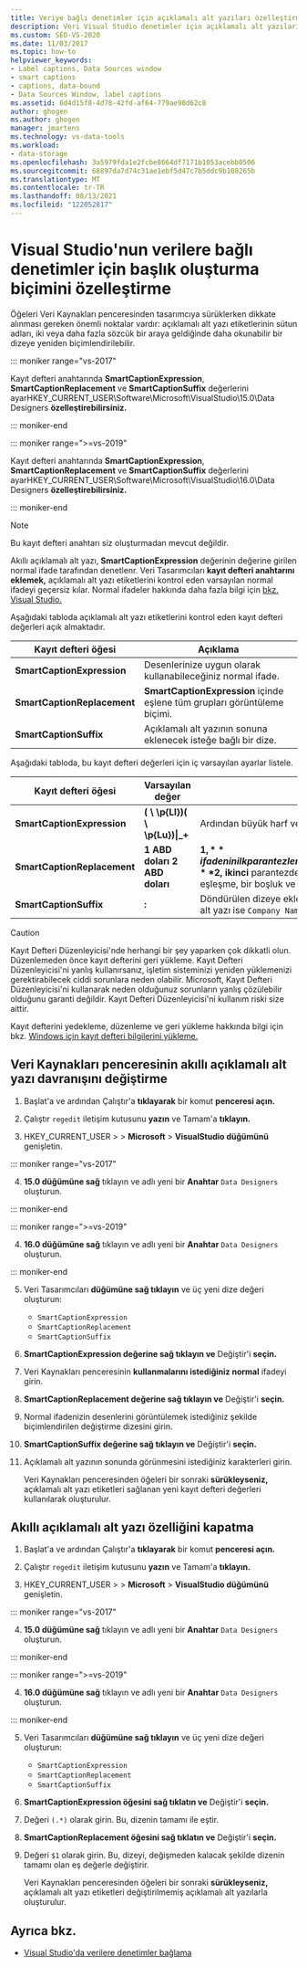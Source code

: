 ```yaml
---
title: Veriye bağlı denetimler için açıklamalı alt yazıları özelleştirme
description: Veri Visual Studio denetimler için açıklamalı alt yazıların nasıl oluşturduğunı özelleştirin. Veri Kaynakları penceresinin akıllı açıklamalı alt yazı davranışını değiştirme. Akıllı açıklamalı alt yazıyı kapatın.
ms.custom: SEO-VS-2020
ms.date: 11/03/2017
ms.topic: how-to
helpviewer_keywords:
- Label captions, Data Sources window
- smart captions
- captions, data-bound
- Data Sources Window, label captions
ms.assetid: 6d4d15f8-4d78-42fd-af64-779ae98d62c8
author: ghogen
ms.author: ghogen
manager: jmartens
ms.technology: vs-data-tools
ms.workload:
- data-storage
ms.openlocfilehash: 3a5979fda1e2fcbe8664df7171b1053acebb0506
ms.sourcegitcommit: 68897da7d74c31ae1ebf5d47c7b5ddc9b108265b
ms.translationtype: MT
ms.contentlocale: tr-TR
ms.lasthandoff: 08/13/2021
ms.locfileid: "122052817"
---
```

# <a name="customize-how-visual-studio-creates-captions-for-data-bound-controls"></a>Visual Studio'nun verilere bağlı denetimler için başlık oluşturma biçimini özelleştirme

Öğeleri Veri Kaynakları [](add-new-data-sources.md#data-sources-window) penceresinden tasarımcıya sürüklerken dikkate alınması gereken önemli noktalar vardır: açıklamalı alt yazı etiketlerinin sütun adları, iki veya daha fazla sözcük bir araya geldiğinde daha okunabilir bir dizeye yeniden biçimlendirilebilir.

::: moniker range="vs-2017"

Kayıt defteri anahtarında **SmartCaptionExpression**, **SmartCaptionReplacement** ve **SmartCaptionSuffix** değerlerini ayarHKEY_CURRENT_USER\Software\Microsoft\VisualStudio\15.0\Data Designers **özelleştirebilirsiniz.**

::: moniker-end

::: moniker range=">=vs-2019"

Kayıt defteri anahtarında **SmartCaptionExpression**, **SmartCaptionReplacement** ve **SmartCaptionSuffix** değerlerini ayarHKEY_CURRENT_USER\Software\Microsoft\VisualStudio\16.0\Data Designers **özelleştirebilirsiniz.**

::: moniker-end

> [!NOTE]
> Bu kayıt defteri anahtarı siz oluşturmadan mevcut değildir.

Akıllı açıklamalı alt yazı, **SmartCaptionExpression** değerinin değerine girilen normal ifade tarafından denetlenr. Veri Tasarımcıları **kayıt defteri anahtarını eklemek,** açıklamalı alt yazı etiketlerini kontrol eden varsayılan normal ifadeyi geçersiz kılar. Normal ifadeler hakkında daha fazla bilgi için [bkz. Visual Studio.](../ide/using-regular-expressions-in-visual-studio.md)

Aşağıdaki tabloda açıklamalı alt yazı etiketlerini kontrol eden kayıt defteri değerleri açık almaktadır.

|Kayıt defteri öğesi|Açıklama|
|-------------------|-----------------|
|**SmartCaptionExpression**|Desenlerinize uygun olarak kullanabileceğiniz normal ifade.|
|**SmartCaptionReplacement**|**SmartCaptionExpression** içinde eşlene tüm grupları görüntüleme biçimi.|
|**SmartCaptionSuffix**|Açıklamalı alt yazının sonuna eklenecek isteğe bağlı bir dize.|

Aşağıdaki tabloda, bu kayıt defteri değerleri için iç varsayılan ayarlar listele.

|Kayıt defteri öğesi|Varsayılan değer|Açıklama|
|-------------------|-------------------|-----------------|
|**SmartCaptionExpression**|**( \\ \p{Ll})( \\ \p{Lu})&#124;_+**|Ardından büyük harf veya alt çizgi gelen bir küçük harf karakteriyle eşler.|
|**SmartCaptionReplacement**|**1 ABD doları 2 ABD doları**|**$1,** ifadenin ilk parantezlerinde eş değere sahip tüm karakterleri temsil eder ve **$2, ikinci** parantezde eşlene tüm karakterleri temsil eder. Değiştirme ilk eşleşme, bir boşluk ve ardından ikinci eşleşmedir.|
|**SmartCaptionSuffix**|**:**|Döndürülen dizeye eklenen bir karakteri temsil eder. Örneğin açıklamalı alt yazı ise `Company Name` soneki bunu yapar `Company Name:`|

> [!CAUTION]
> Kayıt Defteri Düzenleyicisi'nde herhangi bir şey yaparken çok dikkatli olun. Düzenlemeden önce kayıt defterini geri yükleme. Kayıt Defteri Düzenleyicisi'ni yanlış kullanırsanız, işletim sisteminizi yeniden yüklemenizi gerektirabilecek ciddi sorunlara neden olabilir. Microsoft, Kayıt Defteri Düzenleyicisi'ni kullanarak neden olduğunuz sorunların yanlış çözülebilir olduğunu garanti değildir. Kayıt Defteri Düzenleyicisi'ni kullanım riski size aittir.
>
> Kayıt defterini yedekleme, düzenleme ve geri yükleme hakkında bilgi için bkz. [Windows için kayıt defteri bilgilerini yükleme.](https://support.microsoft.com/help/256986/windows-registry-information-for-advanced-users)

## <a name="modify-the-smart-captioning-behavior-of-the-data-sources-window"></a>Veri Kaynakları penceresinin akıllı açıklamalı alt yazı davranışını değiştirme

1. Başlat'a ve ardından Çalıştır'a **tıklayarak** bir komut **penceresi açın.**

2. Çalıştır `regedit` iletişim kutusunu **yazın** ve Tamam'a **tıklayın.**

3. HKEY_CURRENT_USER   >    >  **Microsoft**  >  **VisualStudio düğümünü** genişletin.

::: moniker range="vs-2017"

4. **15.0 düğümüne sağ** tıklayın ve adlı yeni bir **Anahtar** `Data Designers` oluşturun.

::: moniker-end

::: moniker range=">=vs-2019"

4. **16.0 düğümüne sağ** tıklayın ve adlı yeni bir **Anahtar** `Data Designers` oluşturun.

::: moniker-end

5. Veri Tasarımcıları **düğümüne sağ tıklayın** ve üç yeni dize değeri oluşturun:

    - `SmartCaptionExpression`
    - `SmartCaptionReplacement`
    - `SmartCaptionSuffix`

6. **SmartCaptionExpression değerine sağ tıklayın ve** Değiştir'i **seçin.**

7. Veri Kaynakları penceresinin **kullanmalarını istediğiniz normal** ifadeyi girin.

8. **SmartCaptionReplacement değerine sağ tıklayın ve** Değiştir'i **seçin.**

9. Normal ifadenizin desenlerini görüntülemek istediğiniz şekilde biçimlendirilen değiştirme dizesini girin.

10. **SmartCaptionSuffix değerine sağ tıklayın ve** Değiştir'i **seçin.**

11. Açıklamalı alt yazının sonunda görünmesini istediğiniz karakterleri girin.

    Veri Kaynakları penceresinden öğeleri bir sonraki **sürükleyseniz,** açıklamalı alt yazı etiketleri sağlanan yeni kayıt defteri değerleri kullanılarak oluşturulur.

## <a name="turn-off-the-smart-captioning-feature"></a>Akıllı açıklamalı alt yazı özelliğini kapatma

1. Başlat'a ve ardından Çalıştır'a **tıklayarak** bir komut **penceresi açın.**

2. Çalıştır `regedit` iletişim kutusunu **yazın** ve Tamam'a **tıklayın.**

3. HKEY_CURRENT_USER   >    >  **Microsoft**  >  **VisualStudio düğümünü** genişletin.

::: moniker range="vs-2017"

4. **15.0 düğümüne sağ** tıklayın ve adlı yeni bir **Anahtar** `Data Designers` oluşturun.

::: moniker-end

::: moniker range=">=vs-2019"

4. **16.0 düğümüne sağ** tıklayın ve adlı yeni bir **Anahtar** `Data Designers` oluşturun.

::: moniker-end

5. Veri Tasarımcıları **düğümüne sağ tıklayın** ve üç yeni dize değeri oluşturun:

    - `SmartCaptionExpression`
    - `SmartCaptionReplacement`
    - `SmartCaptionSuffix`

6. **SmartCaptionExpression öğesini sağ tıklatın ve** Değiştir'i **seçin.**

7. Değeri `(.*)` olarak girin. Bu, dizenin tamamı ile eştir.

8. **SmartCaptionReplacement öğesini sağ tıklatın ve** Değiştir'i **seçin.**

9. Değeri `$1` olarak girin. Bu, dizeyi, değişmeden kalacak şekilde dizenin tamamı olan eş değerle değiştirir.

    Veri Kaynakları penceresinden öğeleri bir sonraki **sürükleyseniz,** açıklamalı alt yazı etiketleri değiştirilmemiş açıklamalı alt yazılarla oluşturulur.

## <a name="see-also"></a>Ayrıca bkz.

- [Visual Studio'da verilere denetimler bağlama](../data-tools/bind-controls-to-data-in-visual-studio.md)
